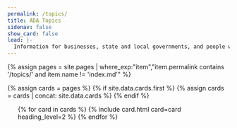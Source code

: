 ```yaml
---
permalink: /topics/
title: ADA Topics
sidenav: false
show_card: false
lead: |-
  Information for businesses, state and local governments, and people with disabilities.
---
```


{% assign pages = site.pages | where_exp:"item","item.permalink contains '/topics/' and item.name != 'index.md'" %}

{% assign cards = pages %}
{% if site.data.cards.first %}
{% assign cards = cards | concat: site.data.cards %}
{% endif %}

<div class="grid-row grid-gap">
  <ul class="usa-card-group">
    {% for card in cards %}
      {% include card.html card=card heading_level=2 %}
    {% endfor %}
  </ul>
</div>
